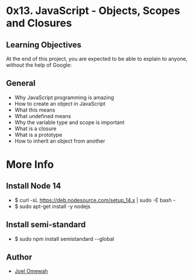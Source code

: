 # 0x13. JavaScript - Objects, Scopes and Closures

## Learning Objectives
At the end of this project, you are expected to be able to explain to anyone, without the help of Google:

## General
- Why JavaScript programming is amazing
- How to create an object in JavaScript
- What this means
- What undefined means
- Why the variable type and scope is important
- What is a closure
- What is a prototype
- How to inherit an object from another

# More Info

## Install Node 14

- $ curl -sL https://deb.nodesource.com/setup_14.x | sudo -E bash -
- $ sudo apt-get install -y nodejs

## Install semi-standard

- $ sudo npm install semistandard --global

## Author
* [Joel Omewah](https://github.com/Omewah)
